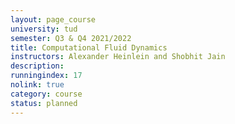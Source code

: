 ```yaml
---
layout: page_course
university: tud
semester: Q3 & Q4 2021/2022
title: Computational Fluid Dynamics
instructors: Alexander Heinlein and Shobhit Jain
description:
runningindex: 17
nolink: true
category: course
status: planned
---
```

